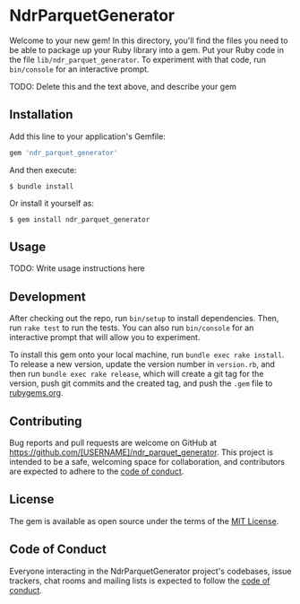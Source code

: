 # NdrParquetGenerator

Welcome to your new gem! In this directory, you'll find the files you need to be able to package up your Ruby library into a gem. Put your Ruby code in the file `lib/ndr_parquet_generator`. To experiment with that code, run `bin/console` for an interactive prompt.

TODO: Delete this and the text above, and describe your gem

## Installation

Add this line to your application's Gemfile:

```ruby
gem 'ndr_parquet_generator'
```

And then execute:

    $ bundle install

Or install it yourself as:

    $ gem install ndr_parquet_generator

## Usage

TODO: Write usage instructions here

## Development

After checking out the repo, run `bin/setup` to install dependencies. Then, run `rake test` to run the tests. You can also run `bin/console` for an interactive prompt that will allow you to experiment.

To install this gem onto your local machine, run `bundle exec rake install`. To release a new version, update the version number in `version.rb`, and then run `bundle exec rake release`, which will create a git tag for the version, push git commits and the created tag, and push the `.gem` file to [rubygems.org](https://rubygems.org).

## Contributing

Bug reports and pull requests are welcome on GitHub at https://github.com/[USERNAME]/ndr_parquet_generator. This project is intended to be a safe, welcoming space for collaboration, and contributors are expected to adhere to the [code of conduct](https://github.com/[USERNAME]/ndr_parquet_generator/blob/main/CODE_OF_CONDUCT.md).

## License

The gem is available as open source under the terms of the [MIT License](https://opensource.org/licenses/MIT).

## Code of Conduct

Everyone interacting in the NdrParquetGenerator project's codebases, issue trackers, chat rooms and mailing lists is expected to follow the [code of conduct](https://github.com/[USERNAME]/ndr_parquet_generator/blob/main/CODE_OF_CONDUCT.md).
